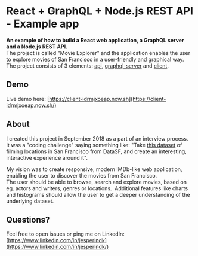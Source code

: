 # React + GraphQL + Node.js REST API - Example app

**An example of how to build a React web application, a GraphQL server and a Node.js REST API.**  
The project is called "Movie Explorer" and the application enables the user to explore movies of San Francisco in a user-friendly and graphical way.  
The project consists of 3 elements: [api](https://github.com/jesperlndk/graphql-react-nodejs-demo-app/tree/master/api), [graphql-server](https://github.com/jesperlndk/graphql-react-nodejs-demo-app/tree/master/graphql-server) and [client](https://github.com/jesperlndk/graphql-react-nodejs-demo-app/tree/master/client).

## Demo
Live demo here: [https://client-idrmjxoeap.now.sh](https://client-idrmjxoeap.now.sh/)

## About
I created this project in September 2018 as a part of an interview process.  
It was a "coding challenge" saying something like: "Take [this dataset](https://data.sfgov.org/Culture-and-Recreation/Film-Locations-in-San-Francisco/yitu-d5am) of filming locations in San Francisco from DataSF, and create an interesting, interactive experience around it".

My vision was to create responsive, modern IMDb-like web application, enabling the user to discover the movies from San Francisco.  
The user should be able to browse, search and explore movies, based on eg. actors and writers, genres or locations. 
Additional features like charts and histograms should allow the user to get a deeper understanding of the underlying dataset.

## Questions?
Feel free to open issues or ping me on LinkedIn: [https://www.linkedin.com/in/jesperlndk](https://www.linkedin.com/in/jesperlndk/)

